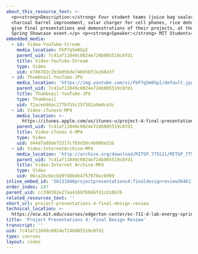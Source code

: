 ```yaml
---
about_this_resource_text: >-
  <p><strong>Description:</strong> Four student teams (juice bag sealer,
  charcoal barrel improvement, solar charger for cell phones, rice dehusking)
  give final presentations and demonstrations of their projects, at the D-Lab
  Spring Showcase event.</p> <p><strong>Speaker:</strong> MIT Students</p>
embedded_media:
  - id: Video-YouTube-Stream
    media_location: FbP7q5m05pI
    parent_uid: 7c41af11049c0024e724b005519c8fd1
    title: Video-YouTube-Stream
    type: Video
    uid: e706782c2b38d56de74665bf2e26643f
  - id: Thumbnail-YouTube-JPG
    media_location: 'https://img.youtube.com/vi/FbP7q5m05pI/default.jpg'
    parent_uid: 7c41af11049c0024e724b005519c8fd1
    title: Thumbnail-YouTube-JPG
    type: Thumbnail
    uid: f2aced46ac177bf55c15f301a9e0ce3c
  - id: Video-iTunesU-MP4
    media_location: >-
      https://itunes.apple.com/us/itunes-u/project-4-final-presentations/id591211144?i=127630222
    parent_uid: 7c41af11049c0024e724b005519c8fd1
    title: Video-iTunes U-MP4
    type: Video
    uid: d44d7a88de75317cfb5d38c46006e53b
  - id: Video-InternetArchive-MP4
    media_location: 'http://archive.org/download/MITSP.775S11/MITSP_775S11proj04_300k.mp4'
    parent_uid: 7c41af11049c0024e724b005519c8fd1
    title: Video-Internet Archive-MP4
    type: Video
    uid: 06ca2bc8ecbb9fd8bdb4757970acb999
inline_embed_id: '56131846projectpresentations4:finaldesignreview30461128'
order_index: 147
parent_uid: cc396362e27aa4169fbb66fd1cb19b76
related_resources_text: ''
short_url: project-presentations-4-final-design-review
technical_location: >-
  https://ocw.mit.edu/courses/edgerton-center/ec-711-d-lab-energy-spring-2011/projects/project-results/project-presentations-4-final-design-review
title: 'Project Presentations 4: Final Design Review'
transcript: ''
uid: 7c41af11049c0024e724b005519c8fd1
type: courses
layout: video
---
```

